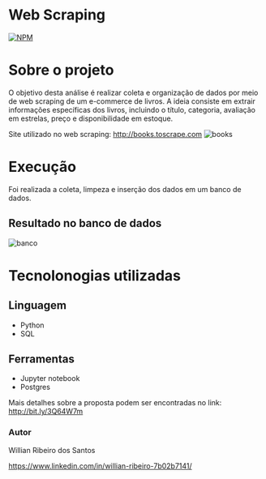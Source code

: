 # Web Scraping

[![NPM](https://img.shields.io/npm/l/react)](https://github.com/will-rds/Webscraping_books/blob/main/LICENSE)

# Sobre o projeto

O objetivo desta análise é realizar coleta e organização de dados por meio de web scraping de um e-commerce de livros.
A ideia consiste em extrair informações específicas dos livros, incluindo o título, categoria, avaliação em estrelas, preço e disponibilidade em estoque.

Site utilizado no web scraping: http://books.toscrape.com
![books](https://github.com/will-rds/Webscraping_books/blob/main/imagens/site.PNG)

# Execução

Foi realizada a coleta, limpeza e inserção dos dados em um banco de dados.

## Resultado no banco de dados
![banco](https://github.com/will-rds/Webscraping_books/blob/main/imagens/bancodedados.PNG)

# Tecnolonogias utilizadas
## Linguagem
- Python
- SQL
## Ferramentas
- Jupyter notebook
- Postgres

Mais detalhes sobre a proposta podem ser encontradas no link: http://bit.ly/3Q64W7m

### Autor

Willian Ribeiro dos Santos

https://www.linkedin.com/in/willian-ribeiro-7b02b7141/


